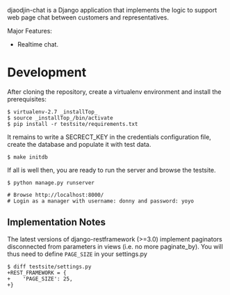 djaodjin-chat is a Django application that implements the logic to support
web page chat between customers and representatives.

Major Features:

- Realtime chat.


Development
===========

After cloning the repository, create a virtualenv environment and install
the prerequisites:

    $ virtualenv-2.7 _installTop_
    $ source _installTop_/bin/activate
    $ pip install -r testsite/requirements.txt

It remains to write a SECRECT_KEY in the credentials configuration file,
create the database and populate it with test data.

    $ make initdb

If all is well then, you are ready to run the server and browse the testsite.

    $ python manage.py runserver

    # Browse http://localhost:8000/
    # Login as a manager with username: donny and password: yoyo


Implementation Notes
--------------------

The latest versions of django-restframework (>=3.0) implement paginators
disconnected from parameters in  views (i.e. no more paginate_by). You will
thus need to define ``PAGE_SIZE`` in your settings.py

    $ diff testsite/settings.py
    +REST_FRAMEWORK = {
    +    'PAGE_SIZE': 25,
    +}
